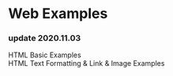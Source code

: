 # Web Examples
### update 2020.11.03
HTML Basic Examples   
HTML Text Formatting & Link & Image Examples